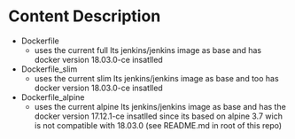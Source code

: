 # Content Description

- Dockerfile
  - uses the current full lts jenkins/jenkins image as base and has docker version 18.03.0-ce insatlled
- Dockerfile_slim
  - uses the current slim lts jenkins/jenkins image as base and too has docker version 18.03.0-ce insatlled
- Dockerfile_alpine
  - uses the current alpine lts jenkins/jenkins image as base and has the docker version 17.12.1-ce insatlled
  since its based on alpine 3.7 wich is not compatible with 18.03.0 (see README.md in root of this repo)
